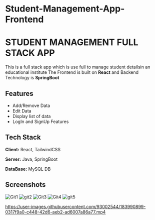 # Student-Management-App-Frontend
# STUDENT MANAGEMENT FULL STACK APP

This is a full stack app which is use full to manage student detailsin an educational institute
The Frontend is built on **React** and Backend Technology is **SpringBoot**



## Features

- Add/Remove Data
- Edit Data
- Display list of data
- LogIn and SignUp Features




## Tech Stack

**Client:** React, TailwindCSS

**Server:** Java, SpringBoot

**DataBase:** MySQL DB



## Screenshots

![Git1](https://user-images.githubusercontent.com/93002544/183987708-d2d31dc7-8bcd-40ea-b9fe-d1c64969bdd3.png)
![git2](https://user-images.githubusercontent.com/93002544/183987923-43cb0e6b-3372-48a0-8778-9d33ff71182a.png)
![Git3](https://user-images.githubusercontent.com/93002544/183988096-8bc81351-f93d-42d9-9a86-ec3c39208cc2.png)
![Git4](https://user-images.githubusercontent.com/93002544/183988087-e6ce0e6a-eb10-4f06-bb5e-5e0c98f7f5a3.png)
![git5](https://user-images.githubusercontent.com/93002544/183988094-87528f2a-1d9e-4c66-bc9a-93eb3f78c3e1.png)



https://user-images.githubusercontent.com/93002544/183990899-0317f9a0-c448-42d6-aeb2-ad6007a86a77.mp4
